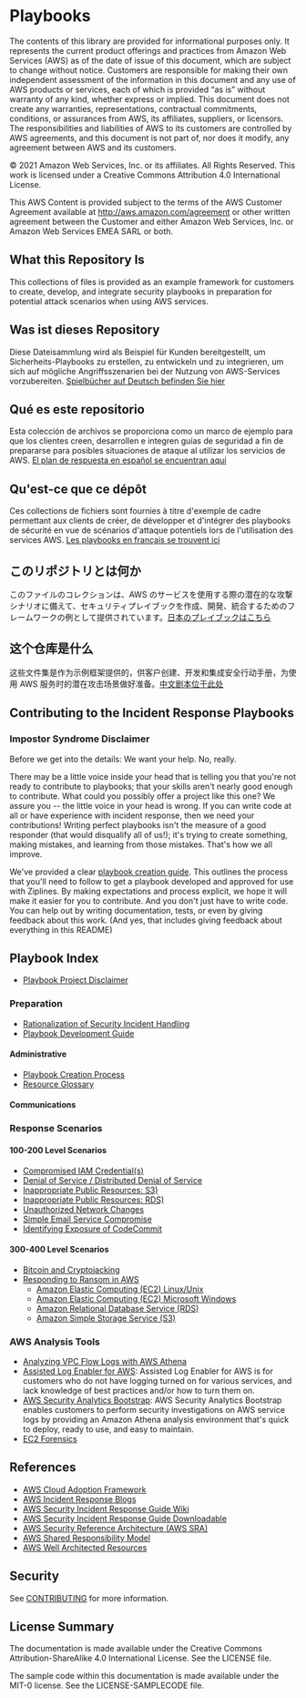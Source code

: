 # Playbooks
The contents of this library are provided for informational purposes only. It represents the current product offerings and practices from Amazon Web Services (AWS) as of the date of issue of this document, which are subject to change without notice. Customers are responsible for making their own independent assessment of the information in this document and any use of AWS products or services, each of which is provided “as is” without warranty of any kind, whether express or implied. This document does not create any warranties, representations, contractual commitments, conditions, or assurances from AWS, its affiliates, suppliers, or licensors. The responsibilities and liabilities of AWS to its customers are controlled by AWS agreements, and this document is not part of, nor does it modify, any agreement between AWS and its customers.

© 2021 Amazon Web Services, Inc. or its affiliates. All Rights Reserved. This work is licensed under a Creative Commons Attribution 4.0 International License.

This AWS Content is provided subject to the terms of the AWS Customer Agreement available at http://aws.amazon.com/agreement or other written agreement between the Customer and either Amazon Web Services, Inc. or Amazon Web Services EMEA SARL or both.

## What this Repository Is
This collections of files is provided as an example framework for customers to create, develop, and integrate security playbooks in preparation for potential attack scenarios when using AWS services. 

## Was ist dieses Repository
Diese Dateisammlung wird als Beispiel für Kunden bereitgestellt, um Sicherheits-Playbooks zu erstellen, zu entwickeln und zu integrieren, um sich auf mögliche Angriffsszenarien bei der Nutzung von AWS-Services vorzubereiten. [Spielbücher auf Deutsch befinden Sie hier](./docs/de)

## Qué es este repositorio
Esta colección de archivos se proporciona como un marco de ejemplo para que los clientes creen, desarrollen e integren guías de seguridad a fin de prepararse para posibles situaciones de ataque al utilizar los servicios de AWS. [El plan de respuesta en español se encuentran aquí](./docs/es)

## Qu'est-ce que ce dépôt
Ces collections de fichiers sont fournies à titre d'exemple de cadre permettant aux clients de créer, de développer et d'intégrer des playbooks de sécurité en vue de scénarios d'attaque potentiels lors de l'utilisation des services AWS. [Les playbooks en français se trouvent ici](./docs/fr)

## このリポジトリとは何か
このファイルのコレクションは、AWS のサービスを使用する際の潜在的な攻撃シナリオに備えて、セキュリティプレイブックを作成、開発、統合するためのフレームワークの例として提供されています。[日本のプレイブックはこちら](./docs/ja)

## 这个仓库是什么
这些文件集是作为示例框架提供的，供客户创建、开发和集成安全行动手册，为使用 AWS 服务时的潜在攻击场景做好准备。[中文剧本位于此处](./docs/zh)

## Contributing to the Incident Response Playbooks

### Impostor Syndrome Disclaimer
Before we get into the details: We want your help. No, really.

There may be a little voice inside your head that is telling you that you're not ready to contribute to playbooks; that your skills aren't nearly good enough to contribute. What could you possibly offer a project like this one?
We assure you -- the little voice in your head is wrong. If you can write code at all or have experience with incident response, then we need your contributions! Writing perfect playbooks isn't the measure of a good responder (that would disqualify all of us!); it's trying to create something, making mistakes, and learning from those mistakes. That's how we all improve.

We've provided a clear [playbook creation guide](./docs/Playbook_Creation_Process.md). This outlines the process that you'll need to follow to get a playbook developed and approved for use with Ziplines. By making expectations and process explicit, we hope it will make it easier for you to contribute.
And you don't just have to write code. You can help out by writing documentation, tests, or even by giving feedback about this work. (And yes, that includes giving feedback about everything in this README)

## Playbook Index
* [Playbook Project Disclaimer](./Disclaimer.md)

### Preparation
* [Rationalization of Security Incident Handling](./docs/rationalization_of_security_incident_handling.md)
* [Playbook Development Guide](./docs/Playbook_Development_Guide.md)

#### Administrative
* [Playbook Creation Process](./docs/Playbook_Creation_Process.md)
* [Resource Glossary](./docs/Resource_Glossary.md)

#### Communications 

### Response Scenarios
#### 100-200 Level Scenarios
* [Compromised IAM Credential(s)](./docs/Compromised_IAM_Credentials.md)
* [Denial of Service / Distributed Denial of Service](./docs/Denial_of_Service.md)
* [Inappropriate Public Resources: S3)](./docs/S3_Public_Access.md)
* [Inappropriate Public Resources: RDS)](./docs/RDS_Public_Access.md)
* [Unauthorized Network Changes](./docs/Unauthorized_Network_Changes.md)
* [Simple Email Service Compromise](./docs/Responding_to_SES_Events.md)
* [Identifying Exposure of CodeCommit](./docs/Code_Exposure.md)

#### 300-400 Level Scenarios
* [Bitcoin and Cryptojacking](./docs/Cryptojacking.md)
* [Responding to Ransom in AWS](./docs/Responding_to_Ransom_in_AWS.md)
    * [Amazon Elastic Computing (EC2) Linux/Unix](./docs/Ransom_Response_EC2_Linux.md)
    * [Amazon Elastic Computing (EC2) Microsoft Windows](./docs/Ransom_Response_EC2_Windows.md)
    * [Amazon Relational Database Service (RDS)](./docs/Ransom_Response_RDS.md)
    * [Amazon Simple Storage Service (S3)](./docs/Ransom_Response_S3.md)

### AWS Analysis Tools
* [Analyzing VPC Flow Logs with AWS Athena](./docs/Analyzing_VPC_Flow_Logs.md)
* [Assisted Log Enabler for AWS](https://github.com/awslabs/assisted-log-enabler-for-aws): Assisted Log Enabler for AWS is for customers who do not have logging turned on for various services, and lack knowledge of best practices and/or how to turn them on.
* [AWS Security Analytics Bootstrap](https://github.com/awslabs/aws-security-analytics-bootstrap): AWS Security Analytics Bootstrap enables customers to perform security investigations on AWS service logs by providing an Amazon Athena analysis environment that's quick to deploy, ready to use, and easy to maintain.
* [EC2 Forensics](./docs/EC2_Forensics.md)

## References
* [AWS Cloud Adoption Framework](https://aws.amazon.com/professional-services/CAF/)
* [AWS Incident Response Blogs](https://aws.amazon.com/blogs/security/tag/incident-response/)
* [AWS Security Incident Response Guide Wiki](https://docs.aws.amazon.com/whitepapers/latest/aws-security-incident-response-guide/welcome.html)
* [AWS Security Incident Response Guide Downloadable](https://docs.aws.amazon.com/whitepapers/latest/aws-security-incident-response-guide/aws-security-incident-response-guide.pdf)
* [AWS Security Reference Architecture (AWS SRA)](https://docs.aws.amazon.com/prescriptive-guidance/latest/security-reference-architecture/welcome.html)
* [AWS Shared Responsibility Model](https://aws.amazon.com/compliance/shared-responsibility-model/)
* [AWS Well Architected Resources](https://aws.amazon.com/architecture/well-architected/)


## Security

See [CONTRIBUTING](CONTRIBUTING.md#security-issue-notifications) for more information.

## License Summary

The documentation is made available under the Creative Commons Attribution-ShareAlike 4.0 International License. See the LICENSE file.

The sample code within this documentation is made available under the MIT-0 license. See the LICENSE-SAMPLECODE file.

